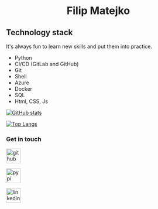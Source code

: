 <h1 align="center">Filip Matejko</h1>

## Technology stack

It's always fun to learn new skills and put them into practice.

- Python
- CI/CD (GitLab and GitHub)
- Git
- Shell
- Azure
- Docker
- SQL
- Html, CSS, Js

[![GitHub stats](https://github-readme-stats.vercel.app/api?username=FilipM13&count_private=true&show_icons=true&theme=merko&bg_color=90,151600,3c5e00&border_color=94B600)](https://github.com/anuraghazra/github-readme-stats)

[![Top Langs](https://github-readme-stats.vercel.app/api/top-langs/?username=FilipM13&show_icons=true&theme=merko&bg_color=90,151600,3c5e00&border_color=94B600)](https://github.com/anuraghazra/github-readme-stats)

### Get in touch

[<img src='https://img.icons8.com/?size=100&id=lkdAEYKTxRxu&format=png&color=12B886' alt='github' height='40'>](https://github.com/FilipM13)

[<img src='https://img.icons8.com/?size=100&id=62856&format=png&color=12B886' alt='pypi' height='40'>](https://pypi.org/user/FilipM13/)

[<img src='https://img.icons8.com/?size=100&id=8808&format=png&color=12B886' alt='linkedin' height='40'>](https://www.linkedin.com/in/filipm13)
